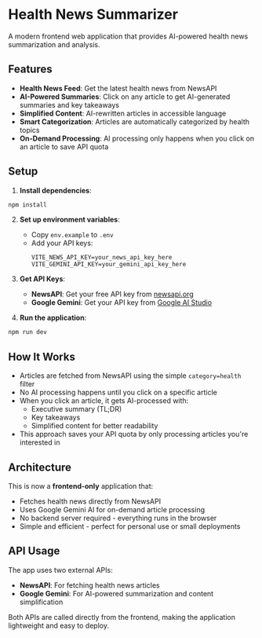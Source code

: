 # Health News Summarizer

A modern frontend web application that provides AI-powered health news summarization and analysis.

## Features

- **Health News Feed**: Get the latest health news from NewsAPI
- **AI-Powered Summaries**: Click on any article to get AI-generated summaries and key takeaways
- **Simplified Content**: AI-rewritten articles in accessible language
- **Smart Categorization**: Articles are automatically categorized by health topics
- **On-Demand Processing**: AI processing only happens when you click on an article to save API quota

## Setup

1. **Install dependencies**:
```bash
npm install
```

2. **Set up environment variables**:
   - Copy `env.example` to `.env`
   - Add your API keys:
     ```
     VITE_NEWS_API_KEY=your_news_api_key_here
     VITE_GEMINI_API_KEY=your_gemini_api_key_here
     ```

3. **Get API Keys**:
   - **NewsAPI**: Get your free API key from [newsapi.org](https://newsapi.org/)
   - **Google Gemini**: Get your API key from [Google AI Studio](https://makersuite.google.com/app/apikey)

4. **Run the application**:
```bash
npm run dev
```

## How It Works

- Articles are fetched from NewsAPI using the simple `category=health` filter
- No AI processing happens until you click on a specific article
- When you click an article, it gets AI-processed with:
  - Executive summary (TL;DR)
  - Key takeaways
  - Simplified content for better readability
- This approach saves your API quota by only processing articles you're interested in

## Architecture

This is now a **frontend-only** application that:
- Fetches health news directly from NewsAPI
- Uses Google Gemini AI for on-demand article processing
- No backend server required - everything runs in the browser
- Simple and efficient - perfect for personal use or small deployments

## API Usage

The app uses two external APIs:
- **NewsAPI**: For fetching health news articles
- **Google Gemini**: For AI-powered summarization and content simplification

Both APIs are called directly from the frontend, making the application lightweight and easy to deploy.